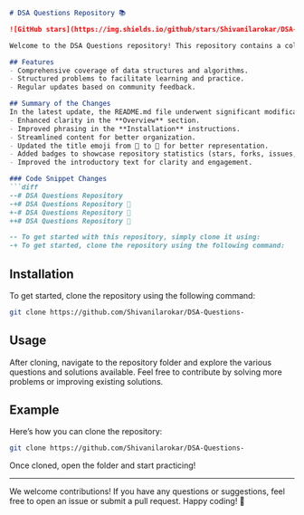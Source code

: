 ```markdown
# DSA Questions Repository 📚

![GitHub stars](https://img.shields.io/github/stars/Shivanilarokar/DSA-Questions-?style=social) ![GitHub forks](https://img.shields.io/github/forks/Shivanilarokar/DSA-Questions-?style=social) ![GitHub issues](https://img.shields.io/github/issues/Shivanilarokar/DSA-Questions-)

Welcome to the DSA Questions repository! This repository contains a collection of Data Structure and Algorithm questions designed to help you master coding interviews and improve your problem-solving skills.

## Features
- Comprehensive coverage of data structures and algorithms.
- Structured problems to facilitate learning and practice.
- Regular updates based on community feedback.

## Summary of the Changes
In the latest update, the README.md file underwent significant modifications to enhance clarity and organization:
- Enhanced clarity in the **Overview** section.
- Improved phrasing in the **Installation** instructions.
- Streamlined content for better organization.
- Updated the title emoji from 📖 to 📜 for better representation.
- Added badges to showcase repository statistics (stars, forks, issues, etc.).
- Improved the introductory text for clarity and engagement.

### Code Snippet Changes
```diff
--# DSA Questions Repository
-+# DSA Questions Repository 📜
+-# DSA Questions Repository 📖
++# DSA Questions Repository 📜

-- To get started with this repository, simply clone it using:
-+ To get started, clone the repository using the following command:
```

## Installation
To get started, clone the repository using the following command:
```bash
git clone https://github.com/Shivanilarokar/DSA-Questions-
```

## Usage
After cloning, navigate to the repository folder and explore the various questions and solutions available. Feel free to contribute by solving more problems or improving existing solutions.

## Example
Here’s how you can clone the repository:
```bash
git clone https://github.com/Shivanilarokar/DSA-Questions-
```
Once cloned, open the folder and start practicing!

---

We welcome contributions! If you have any questions or suggestions, feel free to open an issue or submit a pull request. Happy coding! 🎉
```